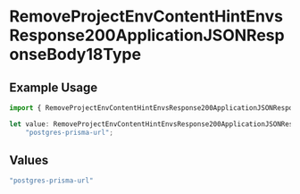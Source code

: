 # RemoveProjectEnvContentHintEnvsResponse200ApplicationJSONResponseBody18Type

## Example Usage

```typescript
import { RemoveProjectEnvContentHintEnvsResponse200ApplicationJSONResponseBody18Type } from "@simplesagar/vercel/models/removeprojectenvop.js";

let value: RemoveProjectEnvContentHintEnvsResponse200ApplicationJSONResponseBody18Type =
    "postgres-prisma-url";
```

## Values

```typescript
"postgres-prisma-url"
```